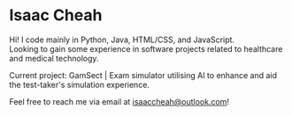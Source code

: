 # Isaac Cheah
Hi! I code mainly in Python, Java, HTML/CSS, and JavaScript.<br>
Looking to gain some experience in software projects related to healthcare and medical technology.<br>

Current project: GamSect | Exam simulator utilising AI to enhance and aid the test-taker's simulation experience.<br>

Feel free to reach me via email at <isaaccheah@outlook.com>!
